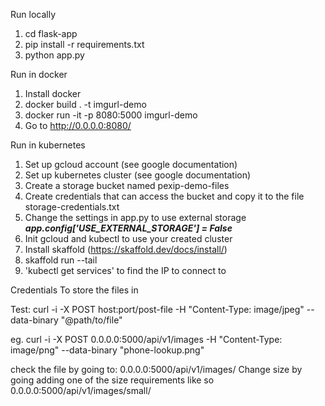 Run locally

1. cd flask-app
2. pip install -r requirements.txt
2. python app.py


Run in docker

1. Install docker
2. docker build . -t imgurl-demo
3. docker run -it -p 8080:5000 imgurl-demo
4. Go to http://0.0.0.0:8080/


Run in kubernetes
1. Set up gcloud account (see google documentation)
2. Set up kubernetes cluster (see google documentation) 
3. Create a storage bucket named pexip-demo-files
4. Create credentials that can access the bucket and copy it to the file storage-credentials.txt 
5. Change the settings in app.py to use external storage **_app.config['USE_EXTERNAL_STORAGE'] = False_**
5. Init gcloud and kubectl to use your created cluster
6. Install skaffold (https://skaffold.dev/docs/install/)
7. skaffold run --tail
8. 'kubectl get services' to find the IP to connect to


Credentials
To store the files in  


Test:
curl -i -X POST host:port/post-file -H "Content-Type: image/jpeg" --data-binary "@path/to/file"

eg.
curl -i -X POST 0.0.0.0:5000/api/v1/images -H "Content-Type: image/png" --data-binary "phone-lookup.png"

check the file by going to:
0.0.0.0:5000/api/v1/images/<image name returned by the post>
Change size by going adding one of the size requirements like so
0.0.0.0:5000/api/v1/images/small/<image name returned by the post>

